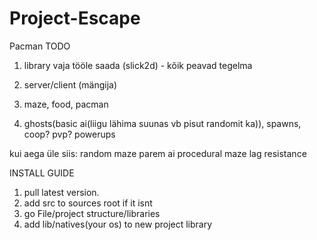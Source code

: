 # Project-Escape
Pacman
TODO
1) library vaja tööle saada (slick2d) - kõik peavad tegelma
2) server/client (mängija)

3) maze, food,
 pacman
4) ghosts(basic ai(liigu lähima suunas vb pisut randomit ka)), spawns,
coop? pvp?
powerups

kui aega üle siis:
random maze
parem ai
procedural maze
lag resistance

INSTALL GUIDE

1) pull latest version.
2) add src to sources root if it isnt
3) go File/project structure/libraries
3) add lib/natives(your os) to new project library